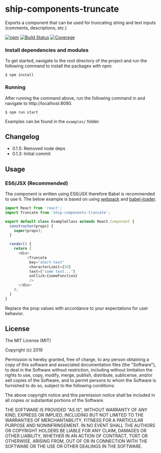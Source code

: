 # ship-components-truncate
Exports a component that can be used for truncating string and text inputs (comments, descriptions, etc.)

[![npm](https://img.shields.io/npm/v/ship-components-truncate.svg)](https://www.npmjs.com/package/ship-components-truncate)
[![Build Status](http://img.shields.io/travis/ship-components/ship-components-truncate/master.svg?style=flat)](https://travis-ci.org/ship-components/ship-components-truncate)
[![Coverage](http://img.shields.io/coveralls/ship-components/ship-components-truncate.svg?style=flat)](https://coveralls.io/github/ship-components/ship-components-truncate)

### Install dependencies and modules
To get started, navigate to the root directory of the project and run the following command to install the packages with npm:

```shell
$ npm install
```
### Running
After running the command above, run the following command in and navigate to http://localhost:8080.
```shell
$ npm run start
```

Examples can be found in the `examples/` folder.

## Changelog

- 0.1.5: Removed node deps
- 0.1.3: Initial commit

## Usage

### ES6/JSX (Recommended)
The component is written using ES6/JSX therefore Babel is recommended to use it. The below example is based on using [webpack](http://webpack.github.io/) and [babel-loader](https://github.com/babel/babel-loader).
```js
import React from 'react';
import Truncate from 'ship-components-truncate';

export default class ExampleClass extends React.Component {
  constructor(props) {
    super(props);
  }

  render() {
    return (
      <div>
	      <Truncate
	       key="short-text"
	       characterLimit={50}
		   text={"some text..."}
		   onClick={someFunction}
	       />
      </div>
    );
  }
}
```

Replace the prop values with accordance to your expectations for user behavior.

## License
The MIT License (MIT)

Copyright (c) 2019

Permission is hereby granted, free of charge, to any person obtaining a copy
of this software and associated documentation files (the "Software"), to deal
in the Software without restriction, including without limitation the rights
to use, copy, modify, merge, publish, distribute, sublicense, and/or sell
copies of the Software, and to permit persons to whom the Software is
furnished to do so, subject to the following conditions:

The above copyright notice and this permission notice shall be included in all
copies or substantial portions of the Software.

THE SOFTWARE IS PROVIDED "AS IS", WITHOUT WARRANTY OF ANY KIND, EXPRESS OR
IMPLIED, INCLUDING BUT NOT LIMITED TO THE WARRANTIES OF MERCHANTABILITY,
FITNESS FOR A PARTICULAR PURPOSE AND NONINFRINGEMENT. IN NO EVENT SHALL THE
AUTHORS OR COPYRIGHT HOLDERS BE LIABLE FOR ANY CLAIM, DAMAGES OR OTHER
LIABILITY, WHETHER IN AN ACTION OF CONTRACT, TORT OR OTHERWISE, ARISING FROM,
OUT OF OR IN CONNECTION WITH THE SOFTWARE OR THE USE OR OTHER DEALINGS IN THE
SOFTWARE.

